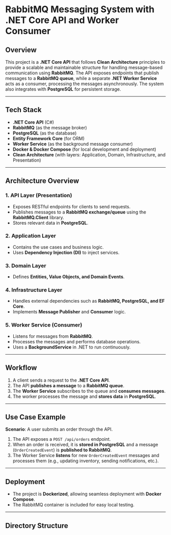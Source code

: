 # **RabbitMQ Messaging System with .NET Core API and Worker Consumer**

## **Overview**
This project is a **.NET Core API** that follows **Clean Architecture** principles to provide a scalable and maintainable structure for handling message-based communication using **RabbitMQ**. The API exposes endpoints that publish messages to a **RabbitMQ queue**, while a separate **.NET Worker Service** acts as a consumer, processing the messages asynchronously. The system also integrates with **PostgreSQL** for persistent storage.

---

## **Tech Stack**
- **.NET Core API** (C#)
- **RabbitMQ** (as the message broker)
- **PostgreSQL** (as the database)
- **Entity Framework Core** (for ORM)
- **Worker Service** (as the background message consumer)
- **Docker & Docker Compose** (for local development and deployment)
- **Clean Architecture** (with layers: Application, Domain, Infrastructure, and Presentation)

---

## **Architecture Overview**
### **1. API Layer (Presentation)**
- Exposes RESTful endpoints for clients to send requests.
- Publishes messages to a **RabbitMQ exchange/queue** using the **RabbitMQ.Client** library.
- Stores relevant data in **PostgreSQL**.

### **2. Application Layer**
- Contains the use cases and business logic.
- Uses **Dependency Injection (DI)** to inject services.

### **3. Domain Layer**
- Defines **Entities, Value Objects, and Domain Events**.

### **4. Infrastructure Layer**
- Handles external dependencies such as **RabbitMQ, PostgreSQL, and EF Core**.
- Implements **Message Publisher** and **Consumer** logic.

### **5. Worker Service (Consumer)**
- Listens for messages from **RabbitMQ**.
- Processes the messages and performs database operations.
- Uses a **BackgroundService** in .NET to run continuously.

---

## **Workflow**
1. A client sends a request to the **.NET Core API**.
2. The API **publishes a message** to a **RabbitMQ queue**.
3. The **Worker Service** subscribes to the queue and **consumes messages**.
4. The worker processes the message and **stores data** in **PostgreSQL**.

---

## **Use Case Example**
**Scenario**: A user submits an order through the API.

1. The API exposes a `POST /api/orders` endpoint.
2. When an order is received, it is **stored in PostgreSQL** and a message (`OrderCreatedEvent`) is **published to RabbitMQ**.
3. The Worker Service **listens** for new `OrderCreatedEvent` messages and processes them (e.g., updating inventory, sending notifications, etc.).

---

## **Deployment**
- The project is **Dockerized**, allowing seamless deployment with **Docker Compose**.
- The RabbitMQ container is included for easy local testing.

---

## **Directory Structure**
